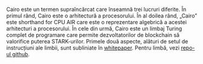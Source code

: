 Cairo este un termen supraîncărcat care înseamnă trei lucruri diferite. În primul rând, Cairo este o arhitectură a procesorului. În al doilea rând, „Cairo” este shorthand for CPU AIR care este o reprezentare algebrică a acestei arhitecturi a procesorului. În cele din urmă, Cairo este un limbaj Turing complet de programare care permite dezvoltatorilor de blockchain să valorifice puterea STARK-urilor. Primele două aspecte, alături de setul de instrucțiuni ale limbii, sunt subliniate în [whitepaper](https://eprint.iacr.org/2021/1063). Pentru limbă, vezi [repo-ul github](https://github.com/starkware-libs/cairo).